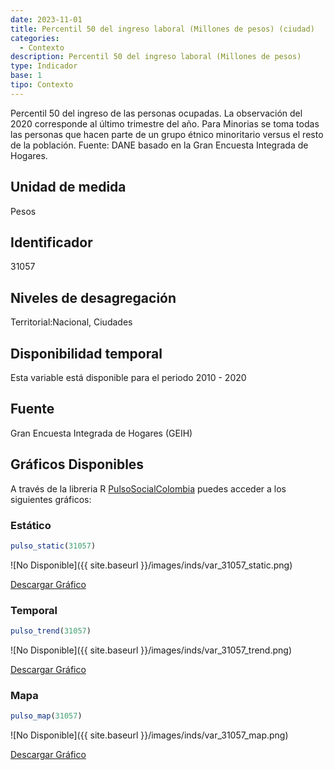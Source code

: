 ```yaml
---
date: 2023-11-01
title: Percentil 50 del ingreso laboral (Millones de pesos) (ciudad)
categories:
  - Contexto
description: Percentil 50 del ingreso laboral (Millones de pesos)
type: Indicador
base: 1
tipo: Contexto
--- 
```


Percentil 50 del ingreso de las personas ocupadas. La observación del 2020 corresponde al último trimestre del año. Para Minorias se toma todas las personas que hacen parte de un grupo étnico minoritario versus el resto de la población.
Fuente: DANE basado en la Gran Encuesta Integrada de Hogares.

## Unidad de medida
Pesos

## Identificador
31057

## Niveles de desagregación
Territorial:Nacional, Ciudades

## Disponibilidad temporal
Esta variable está disponible para el periodo 2010 - 2020

## Fuente
Gran Encuesta Integrada de Hogares (GEIH)

## Gráficos Disponibles

A través de la libreria R [PulsoSocialColombia](https://github.com/pulsosocialcolombia/PulsoSocialColombia) puedes acceder a los siguientes gráficos:

### Estático

``` R
pulso_static(31057)
```

![No Disponible]({{ site.baseurl }}/images/inds/var_31057_static.png)

<a href='{{ site.baseurl }}/images/inds/var_31057_static.png'>Descargar Gráfico</a>

### Temporal

``` R
pulso_trend(31057)
```

![No Disponible]({{ site.baseurl }}/images/inds/var_31057_trend.png)

<a href='{{ site.baseurl }}/images/inds/var_31057_trend.png'>Descargar Gráfico</a>

### Mapa

``` R
pulso_map(31057)
```

![No Disponible]({{ site.baseurl }}/images/inds/var_31057_map.png)

<a href='{{ site.baseurl }}/images/inds/var_31057_map.png'>Descargar Gráfico</a>